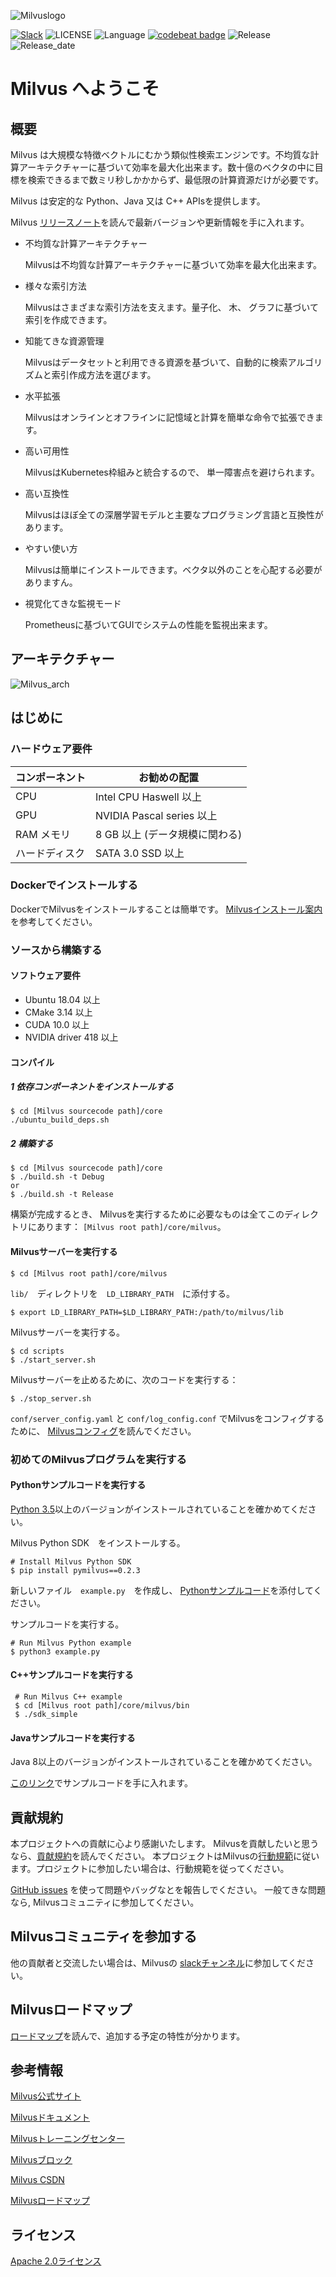 ![Milvuslogo](https://github.com/milvus-io/docs/blob/master/assets/milvus_logo.png)


[![Slack](https://img.shields.io/badge/Join-Slack-orange)](https://join.slack.com/t/milvusio/shared_invite/enQtNzY1OTQ0NDI3NjMzLWNmYmM1NmNjOTQ5MGI5NDhhYmRhMGU5M2NhNzhhMDMzY2MzNDdlYjM5ODQ5MmE3ODFlYzU3YjJkNmVlNDQ2ZTk)
![LICENSE](https://img.shields.io/badge/license-Apache--2.0-brightgreen)
![Language](https://img.shields.io/badge/language-C%2B%2B-blue)
[![codebeat badge](https://codebeat.co/badges/e030a4f6-b126-4475-a938-4723d54ec3a7?style=plastic)](https://codebeat.co/projects/github-com-jinhai-cn-milvus-master)
![Release](https://img.shields.io/badge/release-v0.5.2-yellowgreen)
![Release_date](https://img.shields.io/badge/release%20date-November-yellowgreen)


# Milvus へようこそ

## 概要

Milvus は大規模な特徴ベクトルにむかう類似性検索エンジンです。不均質な計算アーキテクチャーに基づいて効率を最大化出来ます。数十億のベクタの中に目標を検索できるまで数ミリ秒しかかからず、最低限の計算資源だけが必要です。

Milvus は安定的な Python、Java 又は C++ APIsを提供します。

Milvus [リリースノート](https://milvus.io/docs/en/release/v0.5.2/)を読んで最新バージョンや更新情報を手に入れます。

- 不均質な計算アーキテクチャー

  Milvusは不均質な計算アーキテクチャーに基づいて効率を最大化出来ます。

- 様々な索引方法

  Milvusはさまざまな索引方法を支えます。量子化、 木、 グラフに基づいて索引を作成できます。

- 知能てきな資源管理

  Milvusはデータセットと利用できる資源を基づいて、自動的に検索アルゴリズムと索引作成方法を選びます。

- 水平拡張

  Milvusはオンラインとオフラインに記憶域と計算を簡単な命令で拡張できます。

- 高い可用性

  MilvusはKubernetes枠組みと統合するので、 単一障害点を避けられます。

- 高い互換性

  Milvusはほぼ全ての深層学習モデルと主要なプログラミング言語と互換性があります。

- やすい使い方

  Milvusは簡単にインストールできます。ベクタ以外のことを心配する必要がありますん。

- 視覚化てきな監視モード

  Prometheusに基づいてGUIでシステムの性能を監視出来ます。

## アーキテクチャー

![Milvus_arch](https://github.com/milvus-io/docs/blob/master/assets/milvus_arch.png)

## はじめに

### ハードウェア要件

| コンポーネント | お勧めの配置           |
| --------- | ----------------------------------- |
| CPU       | Intel CPU Haswell 以上      |
| GPU       | NVIDIA Pascal series 以上   |
| RAM メモリ   | 8 GB 以上 (データ規模に関わる) |
| ハードディスク   | SATA 3.0 SSD 以上           |

### Dockerでインストールする

DockerでMilvusをインストールすることは簡単です。 [Milvusインストール案内](https://milvus.io/docs/en/userguide/install_milvus/) を参考してください。

### ソースから構築する

#### ソフトウェア要件

- Ubuntu 18.04 以上
- CMake 3.14 以上
- CUDA 10.0 以上
- NVIDIA driver 418 以上

#### コンパイル

##### 1  依存コンポーネントをインストールする

```shell
$ cd [Milvus sourcecode path]/core
./ubuntu_build_deps.sh
```

##### 2 構築する

```shell
$ cd [Milvus sourcecode path]/core
$ ./build.sh -t Debug
or 
$ ./build.sh -t Release
```

構築が完成するとき、 Milvusを実行するために必要なものは全てこのディレクトリにあります： `[Milvus root path]/core/milvus`。

#### Milvusサーバーを実行する

```shell
$ cd [Milvus root path]/core/milvus
```

`lib/`　ディレクトリを　`LD_LIBRARY_PATH`　に添付する。

```shell
$ export LD_LIBRARY_PATH=$LD_LIBRARY_PATH:/path/to/milvus/lib
```

Milvusサーバーを実行する。

```shell
$ cd scripts
$ ./start_server.sh
```

Milvusサーバーを止めるために、次のコードを実行する：

```shell
$ ./stop_server.sh
```

`conf/server_config.yaml` と `conf/log_config.conf` でMilvusをコンフィグするために、 [Milvusコンフィグ](https://github.com/milvus-io/docs/blob/master/reference/milvus_config.md)を読んでください。

### 初めてのMilvusプログラムを実行する

#### Pythonサンプルコードを実行する

[Python 3.5](https://www.python.org/downloads/)以上のバージョンがインストールされていることを確かめてください。

Milvus Python SDK　をインストールする。

```shell
# Install Milvus Python SDK
$ pip install pymilvus==0.2.3
```

新しいファイル　`example.py`　を作成し、 [Pythonサンプルコード]( https://github.com/milvus-io/pymilvus/blob/master/examples/advanced_example.py)を添付してください。

サンプルコードを実行する。

```shell
# Run Milvus Python example
$ python3 example.py
```

#### C++サンプルコードを実行する

```shell
 # Run Milvus C++ example
 $ cd [Milvus root path]/core/milvus/bin
 $ ./sdk_simple
```

#### Javaサンプルコードを実行する

Java 8以上のバージョンがインストールされていることを確かめてください。

[このリンク](https://github.com/milvus-io/milvus-sdk-java/tree/master/examples)でサンプルコードを手に入れます。

## 貢献規約

本プロジェクトへの貢献に心より感謝いたします。 Milvusを貢献したいと思うなら、[貢献規約](CONTRIBUTING.md)を読んでください。 本プロジェクトはMilvusの[行動規範](CODE_OF_CONDUCT.md)に従います。プロジェクトに参加したい場合は、行動規範を従ってください。

[GitHub issues](https://github.com/milvus-io/milvus/issues/new/choose) を使って問題やバッグなとを報告しでください。 一般てきな問題なら, Milvusコミュニティに参加してください。

## Milvusコミュニティを参加する

他の貢献者と交流したい場合は、Milvusの [slackチャンネル](https://join.slack.com/t/milvusio/shared_invite/enQtNzY1OTQ0NDI3NjMzLWNmYmM1NmNjOTQ5MGI5NDhhYmRhMGU5M2NhNzhhMDMzY2MzNDdlYjM5ODQ5MmE3ODFlYzU3YjJkNmVlNDQ2ZTk)に参加してください。

## Milvusロードマップ

[ロードマップ](https://milvus.io/docs/en/roadmap/)を読んで、追加する予定の特性が分かります。

## 参考情報

[Milvus公式サイト](https://www.milvus.io)

[Milvusドキュメント](https://www.milvus.io/docs/en/userguide/install_milvus/)

[Milvusトレーニングセンター](https://github.com/milvus-io/bootcamp)

[Milvusブロック](https://www.milvus.io/blog/)

[Milvus CSDN](https://zilliz.blog.csdn.net/)

[Milvusロードマップ](https://milvus.io/docs/en/roadmap/)


## ライセンス

[Apache 2.0ライセンス](LICENSE)
